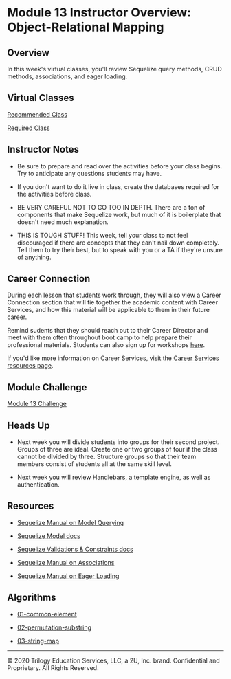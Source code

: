 # Module 13 Instructor Overview: Object-Relational Mapping

## Overview

In this week's virtual classes, you'll review Sequelize query methods, CRUD methods, associations, and eager loading.

## Virtual Classes

[Recommended Class](./13.1-RECOMMENDED.md)

[Required Class](./13.2-REQUIRED.md)

## Instructor Notes

* Be sure to prepare and read over the activities before your class begins. Try to anticipate any questions students may have.

* If you don't want to do it live in class, create the databases required for the activities before class.

* BE VERY CAREFUL NOT TO GO TOO IN DEPTH. There are a ton of components that make Sequelize work, but much of it is boilerplate that doesn't need much explanation. 

* THIS IS TOUGH STUFF! This week, tell your class to not feel discouraged if there are concepts that they can't nail down completely. Tell them to try their best, but to speak with you or a TA if they're unsure of anything.

## Career Connection

During each lesson that students work through, they will also view a Career Connection section that will tie together the academic content with Career Services, and how this material will be applicable to them in their future career.

Remind sudents that they should reach out to their Career Director and meet with them often throughout boot camp to help prepare their professional materials. Students can also sign up for workshops [here](https://careerservicesonlineevents.splashthat.com/).

If you'd like more information on Career Services, visit the [Career Services resources page](http://bit.ly/CodingCS).

## Module Challenge

[Module 13 Challenge](../../01-Class-Content/13-ORM/02-Challenge)

## Heads Up

* Next week you will divide students into groups for their second project. Groups of three are ideal. Create one or two groups of four if the class cannot be divided by three. Structure groups so that their team members consist of students all at the same skill level.

* Next week you will review Handlebars, a template engine, as well as authentication.

## Resources

* [Sequelize Manual on Model Querying](https://sequelize.org/master/manual/model-querying-basics.html)

* [Sequelize Model docs](https://sequelize.org/master/class/lib/model.js~Model.html)

* [Sequelize Validations & Constraints docs](https://sequelize.org/master/manual/validations-and-constraints.html)

* [Sequelize Manual on Associations](https://sequelize.org/master/manual/assocs.html)

* [Sequelize Manual on Eager Loading](https://sequelize.org/master/manual/eager-loading.html)

## Algorithms

* [01-common-element](../../01-Class-Content/13-ORM/03-Algorithms/01-common-element)

* [02-permutation-substring](../../01-Class-Content/13-ORM/03-Algorithms/02-permutation-substring)

* [03-string-map](../../01-Class-Content/13-ORM/03-Algorithms/03-string-map)

---
© 2020 Trilogy Education Services, LLC, a 2U, Inc. brand.  Confidential and Proprietary.  All Rights Reserved.